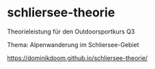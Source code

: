 # schliersee-theorie
Theorieleistung für den Outdoorsportkurs Q3

Thema: Alpenwanderung im Schliersee-Gebiet

https://dominikdoom.github.io/schliersee-theorie/